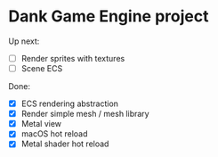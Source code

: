 # Dank Game Engine project

Up next:
- [ ] Render sprites with textures
- [ ] Scene ECS

Done:
- [x] ECS rendering abstraction
- [x] Render simple mesh / mesh library
- [x] Metal view
- [x] macOS hot reload
- [x] Metal shader hot reload
